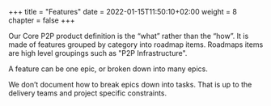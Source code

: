 +++
title = "Features"
date = 2022-01-15T11:50:10+02:00
weight = 8
chapter = false
+++

Our Core P2P product definition is the “what” rather than the “how”.
It is made of features grouped by category into roadmap items. 
Roadmaps items are high level groupings such as "P2P Infrastructure".

A feature can be one epic, or broken down into many epics.

We don’t document how to break epics down into tasks.
That is up to the delivery teams and project specific constraints.

